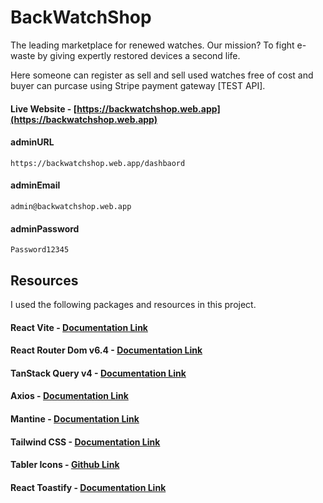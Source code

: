 # BackWatchShop
The leading marketplace for renewed watches. Our mission? To fight e-waste by giving expertly restored devices a second life.

Here someone can register as sell and sell used watches free of cost and buyer can purcase using Stripe payment gateway [TEST API].

#### Live Website - [https://backwatchshop.web.app](https://backwatchshop.web.app)

#### adminURL
```
https://backwatchshop.web.app/dashbaord
```
#### adminEmail
```
admin@backwatchshop.web.app
```
#### adminPassword
```
Password12345
```

## Resources
I used the following packages and resources in this project.

#### React Vite - [Documentation Link](https://vitejs.dev/guide)

#### React Router Dom v6.4 - [Documentation Link](https://reactrouter.com/en/main/start/overview)

#### TanStack Query v4 - [Documentation Link](https://tanstack.com/query/v4/docs/overview)

#### Axios - [Documentation Link](https://axios-http.com/docs/intro)

#### Mantine - [Documentation Link](https://mantine.dev/pages/getting-started)

#### Tailwind CSS - [Documentation Link](https://tailwindcss.com/docs)

#### Tabler Icons - [Github Link](https://github.com/tabler/tabler-icons)

#### React Toastify - [Documentation Link](https://fkhadra.github.io/react-toastify/introduction)